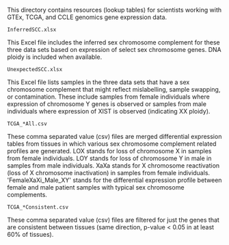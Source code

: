 This directory contains resources (lookup tables) for scientists working with GTEx, TCGA, and CCLE genomics gene expression data. 

```InferredSCC.xlsx```

This Excel file includes the inferred sex chromosome complement for these three data sets based on expression of select sex chromosome genes. DNA ploidy is included when available.

```UnexpectedSCC.xlsx```

This  Excel file lists samples in the three data sets that have a sex chromosome complement that might reflect mislabelling, sample swapping, or contamination.  These include samples from female individuals where expression of chromosome Y genes is observed or samples from male individuals where expression of XIST is observed (indicating XX ploidy). 

```TCGA_*All.csv```

These comma separated value (csv) files are merged differential expression tables from tissues in which various sex chromosome complement related profiles are generated.  LOX stands for loss of chromosome X in samples from female individuals.  LOY stands for loss of chromosome Y in male in samples from male individuals.  XaXa stands for X chromosome reactivation (loss of X chromosome inactivation) in samples from female individuals. 'FemaleXaXi_Male_XY' stands for the differential expression profile between female and male patient samples with typical sex chromosome complements.


```TCGA_*Consistent.csv```

These comma separated value (csv) files are filtered for just the genes that are consistent between tissues (same direction, p-value < 0.05 in at least 60% of tissues).

